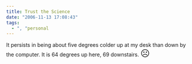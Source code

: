 ```yaml
---
title: Trust the Science
date: "2006-11-13 17:08:43"
tags:
  - ", "personal
---
```

It persists in being about five degrees colder up at my desk than down by the computer.  It is 64 degrees up here, 69 downstairs.  <font size="+2">&#x2639;</font>

